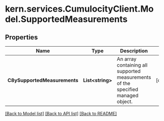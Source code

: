 # kern.services.CumulocityClient.Model.SupportedMeasurements

## Properties

Name | Type | Description | Notes
------------ | ------------- | ------------- | -------------
**C8ySupportedMeasurements** | **List&lt;string&gt;** | An array containing all supported measurements of the specified managed object. | [optional] 

[[Back to Model list]](../README.md#documentation-for-models) [[Back to API list]](../README.md#documentation-for-api-endpoints) [[Back to README]](../README.md)

